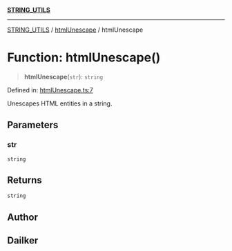 [**STRING_UTILS**](../../README.md)

***

[STRING_UTILS](../../README.md) / [htmlUnescape](../README.md) / htmlUnescape

# Function: htmlUnescape()

> **htmlUnescape**(`str`): `string`

Defined in: [htmlUnescape.ts:7](https://github.com/dailker/everyutil-js/blob/b3e269da55b7d96c15eb37e98c5c4f6b94f05f6f/src/string/htmlUnescape.ts#L7)

Unescapes HTML entities in a string.

## Parameters

### str

`string`

## Returns

`string`

## Author

## Dailker
